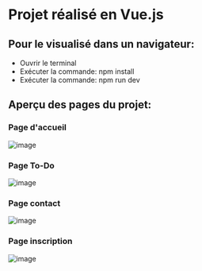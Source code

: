 # Projet réalisé en Vue.js

## Pour le visualisé dans un navigateur:
- Ouvrir le terminal
- Exécuter la commande: npm install
- Exécuter la commande: npm run dev

## Aperçu des pages du projet:

### Page d'accueil
![image](https://github.com/SL-Webdesign/Cours-Vue.js/assets/128183332/04f3b409-d8ea-4ae2-a399-55ee91a34828)

### Page To-Do
![image](https://github.com/SL-Webdesign/Cours-Vue.js/assets/128183332/a07e6112-28f6-4276-9ac6-258401fdf0b9)

### Page contact
![image](https://github.com/SL-Webdesign/Cours-Vue.js/assets/128183332/c451af18-a89c-47b3-80e0-37dbe41d3f25)

### Page inscription
![image](https://github.com/SL-Webdesign/Cours-Vue.js/assets/128183332/6977e67f-7043-47b6-aa38-d2aadf806711)

